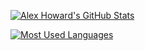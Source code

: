 [![Alex Howard's GitHub Stats](https://github-readme-stats.vercel.app/api?username=thezanke&show_icons=true&count_private=true&theme=dark)](#)

[![Most Used Languages](https://github-readme-stats.vercel.app/api/top-langs/?username=thezanke&theme=dark&count_private=true&layout=compact)](#)
